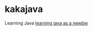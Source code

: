 # kakajava
Learning Java
[learning java as a newbie](https://github.com/SciBorgs/SciGuides/blob/main/projects/intro-to-programming/README.md)